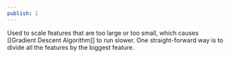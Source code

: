 ```yaml
---
publish: 1
---
```


Used to scale features that are too large or too small, which causes [[Gradient Descent Algorithm]] to run slower. One straight-forward way is to divide all the features by the biggest feature. 